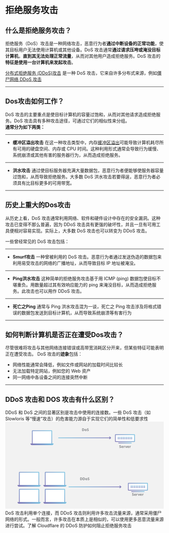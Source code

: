 # **拒绝服务攻击**
## **什么是拒绝服务攻击？**
拒绝服务（DoS）攻击是一种网络攻击，恶意行为者**通过中断设备的正常功能**，使其目标用户无法使用计算机或其他设备。DoS 攻击通常**通过请求压垮或淹没目标计算机**，**直到其无法处理正常流量**，从而对其他用户造成拒绝服务。DoS 攻击的**特征是使用一台计算机来发起攻击**。

[分布式拒绝服务 (DDoS)攻击](https://www.cloudflare.com/zh-tw/learning/ddos/what-is-a-ddos-attack/) 是一种 DoS 攻击，它来自许多分布式来源，例如[僵尸网络 DDoS 攻击](https://www.cloudflare.com/zh-tw/learning/ddos/what-is-a-ddos-botnet/)
***
## **Dos攻击如何工作？**
DoS 攻击的主要重点是使目标计算机的容量过饱和，从而对其他请求造成拒绝服务。DoS 攻击具有多种攻击途径，可通过它们的相似性来分组。  
**通常分为如下两类：**
***
* **缓冲区溢出攻击** 在这一种攻击类型中，内存[缓冲区溢出](https://www.cloudflare.com/zh-tw/learning/security/threats/buffer-overflow/)可能导致计算机耗尽所有可用的硬盘空间、内存或 CPU 时间。这种利用形式通常会导致行为缓慢、系统崩溃或其他有害的服务器行为，从而造成拒绝服务。
***
* **洪水攻击** 通过使目标服务器充满大量数据包，恶意行为者便能够使服务器容量过饱和，从而导致拒绝服务。大多数 DoS 洪水攻击若要得逞，恶意行为者必须具有比目标更多的可用带宽。
***
## **历史上重大的Dos攻击**
从历史上看，DoS 攻击通常利用网络、软件和硬件设计中存在的安全漏洞。这种攻击已变得不那么普遍，因为 DDoS 攻击具有更强的破坏性，并且一旦有可用工具便相对容易实现。实际上，大多数 DoS 攻击也可以转变为 DDoS 攻击。

一些曾经常见的 DoS 攻击包括：
***
* **Smurf攻击** 一种曾被利用的 DoS 攻击。恶意行为者通过发送伪造的数据包来利用易受攻击的网络的广播地址，从而导致目标 IP 地址被淹没。
***
* **Ping洪水攻击** 这种简单的拒绝服务攻击基于用 ICMP (ping) 数据包使目标不堪重负。用数量超过其有效响应能力的 ping 来淹没目标，从而造成拒绝服务。此攻击也可以用作 DDoS 攻击。
***
* **死亡之Ping**  通常与 Ping 洪水攻击混为一谈，死亡之 Ping 攻击涉及将格式错误的数据包发送到目标计算机，从而导致系统崩溃等有害行为
***
## **如何判断计算机是否正在遭受Dos攻击？**
尽管很难将攻击与其他网络连接错误或高带宽消耗区分开来，但某些特征可能表明正在遭受攻击。
DoS 攻击的**迹象**包括：

* 网络性能通常会降低，例如文件或网站的加载时间比较长
* 无法加载特定网站，例如您的 Web 资产
* 同一网络中各设备之间的连接突然中断
***
## **DDoS 攻击和 DOS 攻击有什么区别？**
DDoS 和 DoS 之间的显著区别是攻击中使用的连接数。一些 DoS 攻击（如 Slowloris 等“慢速”攻击）的危害能力源自于实现它们的简单性和低要求性
![](./img/001.png)
DoS 攻击利用单个连接，而 DDoS 攻击则利用许多攻击流量来源，通常采用僵尸网络的形式。一般而言，许多攻击在本质上是相似的，可以使用更多恶意流量来源进行尝试。了解 Cloudflare 的 DDoS 防护如何阻止拒绝服务攻击